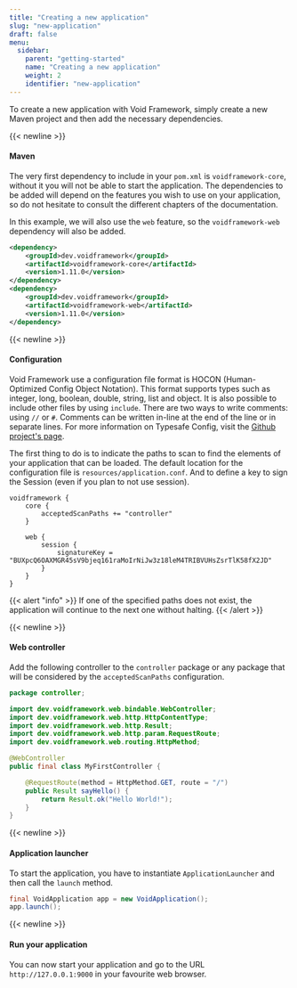 ```yaml
---
title: "Creating a new application"
slug: "new-application"
draft: false
menu:
  sidebar:
    parent: "getting-started"
    name: "Creating a new application"
    weight: 2
    identifier: "new-application"
---
```


To create a new application with Void Framework, simply create a new Maven project and then add the necessary dependencies.


{{< newline >}}
#### Maven

The very first dependency to include in your `pom.xml` is `voidframework-core`, without it you will not be able to start the application. The dependencies to be added will depend on the features you wish to use on your application, so do not hesitate to consult the different chapters of the documentation.

In this example, we will also use the `web` feature, so the `voidframework-web` dependency will also be added.

```xml
<dependency>
    <groupId>dev.voidframework</groupId>
    <artifactId>voidframework-core</artifactId>
    <version>1.11.0</version>
</dependency>
<dependency>
    <groupId>dev.voidframework</groupId>
    <artifactId>voidframework-web</artifactId>
    <version>1.11.0</version>
</dependency>
```


{{< newline >}}
#### Configuration

Void Framework use a configuration file format is HOCON (Human-Optimized Config Object Notation). This format supports types such as integer, long, boolean, double, string, list and object. It is also possible to include other files by using `include`. There are two ways to write comments: using `//` or `#`. Comments can be written in-line at the end of the line or in separate lines. For more information on Typesafe Config, visit the [Github project's page](https://github.com/lightbend/config).

The first thing to do is to indicate the paths to scan to find the elements of your application that can be loaded. The default location for the configuration file is `resources/application.conf`. And to define a key to sign the Session (even if you plan to not use session).

```text
voidframework {
    core {
        acceptedScanPaths += "controller"
    }

    web {
        session {
            signatureKey = "BUXpcQ6OAXMGR45sV9bjeq161raMoIrNiJw3z18leM4TRIBVUHsZsrTlK58fX2JD"
        }
    }
}
```

{{< alert "info" >}}
If one of the specified paths does not exist, the application will continue to the next one without halting.
{{< /alert >}}



{{< newline >}}
#### Web controller

Add the following controller to the `controller` package or any package that will be considered by the `acceptedScanPaths` configuration.

```java
package controller;

import dev.voidframework.web.bindable.WebController;
import dev.voidframework.web.http.HttpContentType;
import dev.voidframework.web.http.Result;
import dev.voidframework.web.http.param.RequestRoute;
import dev.voidframework.web.routing.HttpMethod;

@WebController
public final class MyFirstController {

    @RequestRoute(method = HttpMethod.GET, route = "/")
    public Result sayHello() {
        return Result.ok("Hello World!");
    }
}
```


{{< newline >}}
#### Application launcher

To start the application, you have to instantiate `ApplicationLauncher` and then call the `launch` method.

```java
final VoidApplication app = new VoidApplication();
app.launch();
```


{{< newline >}}
#### Run your application

You can now start your application and go to the URL `http://127.0.0.1:9000` in your favourite web browser.
